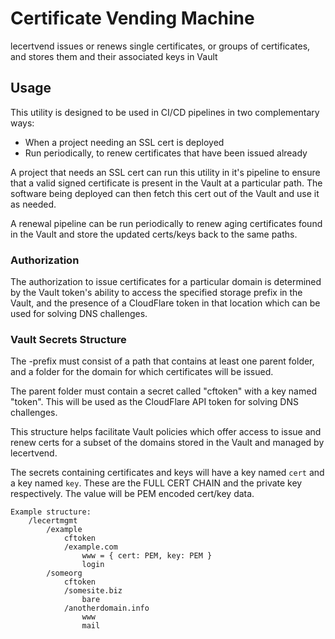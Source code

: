 # Certificate Vending Machine

lecertvend issues or renews single certificates, or groups of certificates,
and stores them and their associated keys in Vault

## Usage

This utility is designed to be used in CI/CD pipelines in two complementary 
ways:

* When a project needing an SSL cert is deployed
* Run periodically, to renew certificates that have been issued already

A project that needs an SSL cert can run this utility in it's pipeline to 
ensure that a valid signed certificate is present in the Vault at a 
particular path. The software being deployed can then fetch this cert out of 
the Vault and use it as needed.

A renewal pipeline can be run periodically to renew aging certificates found 
in the Vault and store the updated certs/keys back to the same paths.

### Authorization

The authorization to issue certificates for a particular domain is 
determined by the Vault token's ability to access the specified storage prefix
in the Vault, and the presence of a CloudFlare token in that location which 
can be used for solving DNS challenges.

### Vault Secrets Structure

The -prefix must consist of a path that contains at least one
parent folder, and a folder for the domain for which certificates
will be issued.

The parent folder must contain a secret called "cftoken" with
a key named "token". This will be used as the CloudFlare API
token for solving DNS challenges.

This structure helps facilitate Vault policies which offer
access to issue and renew certs for a subset of the domains
stored in the Vault and managed by lecertvend.

The secrets containing certificates and keys will have a
key named `cert` and a key named `key`. These are the FULL CERT CHAIN
and the private key respectively. The value will be PEM encoded cert/key 
data.

```
Example structure:
    /lecertmgmt
        /example
            cftoken
            /example.com
                www = { cert: PEM, key: PEM }
                login
        /someorg
            cftoken
            /somesite.biz
                bare
            /anotherdomain.info
                www
                mail
```